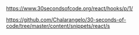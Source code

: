 https://www.30secondsofcode.org/react/hooks/p/1/

https://github.com/Chalarangelo/30-seconds-of-code/tree/master/content/snippets/react/s
